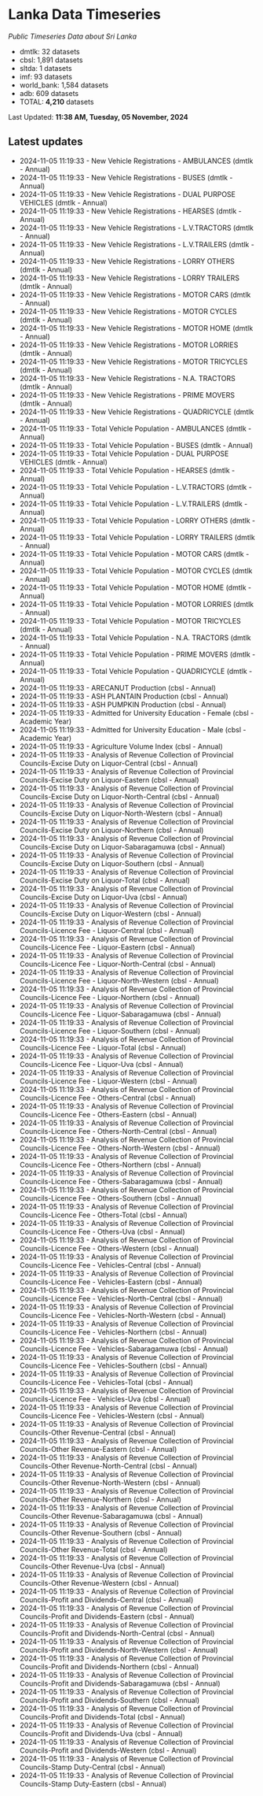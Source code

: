 # Lanka Data Timeseries
*Public Timeseries Data about Sri Lanka*

* dmtlk: 32 datasets
* cbsl: 1,891 datasets
* sltda: 1 datasets
* imf: 93 datasets
* world_bank: 1,584 datasets
* adb: 609 datasets
* TOTAL: **4,210** datasets

Last Updated: **11:38 AM, Tuesday, 05 November, 2024**

## Latest updates

* 2024-11-05 11:19:33 - New Vehicle Registrations - AMBULANCES (dmtlk - Annual)
* 2024-11-05 11:19:33 - New Vehicle Registrations - BUSES (dmtlk - Annual)
* 2024-11-05 11:19:33 - New Vehicle Registrations - DUAL PURPOSE VEHICLES (dmtlk - Annual)
* 2024-11-05 11:19:33 - New Vehicle Registrations - HEARSES (dmtlk - Annual)
* 2024-11-05 11:19:33 - New Vehicle Registrations - L.V.TRACTORS (dmtlk - Annual)
* 2024-11-05 11:19:33 - New Vehicle Registrations - L.V.TRAILERS (dmtlk - Annual)
* 2024-11-05 11:19:33 - New Vehicle Registrations - LORRY OTHERS (dmtlk - Annual)
* 2024-11-05 11:19:33 - New Vehicle Registrations - LORRY TRAILERS (dmtlk - Annual)
* 2024-11-05 11:19:33 - New Vehicle Registrations - MOTOR CARS (dmtlk - Annual)
* 2024-11-05 11:19:33 - New Vehicle Registrations - MOTOR CYCLES (dmtlk - Annual)
* 2024-11-05 11:19:33 - New Vehicle Registrations - MOTOR HOME (dmtlk - Annual)
* 2024-11-05 11:19:33 - New Vehicle Registrations - MOTOR LORRIES (dmtlk - Annual)
* 2024-11-05 11:19:33 - New Vehicle Registrations - MOTOR TRICYCLES (dmtlk - Annual)
* 2024-11-05 11:19:33 - New Vehicle Registrations - N.A. TRACTORS (dmtlk - Annual)
* 2024-11-05 11:19:33 - New Vehicle Registrations - PRIME MOVERS (dmtlk - Annual)
* 2024-11-05 11:19:33 - New Vehicle Registrations - QUADRICYCLE (dmtlk - Annual)
* 2024-11-05 11:19:33 - Total Vehicle Population - AMBULANCES (dmtlk - Annual)
* 2024-11-05 11:19:33 - Total Vehicle Population - BUSES (dmtlk - Annual)
* 2024-11-05 11:19:33 - Total Vehicle Population - DUAL PURPOSE VEHICLES (dmtlk - Annual)
* 2024-11-05 11:19:33 - Total Vehicle Population - HEARSES (dmtlk - Annual)
* 2024-11-05 11:19:33 - Total Vehicle Population - L.V.TRACTORS (dmtlk - Annual)
* 2024-11-05 11:19:33 - Total Vehicle Population - L.V.TRAILERS (dmtlk - Annual)
* 2024-11-05 11:19:33 - Total Vehicle Population - LORRY OTHERS (dmtlk - Annual)
* 2024-11-05 11:19:33 - Total Vehicle Population - LORRY TRAILERS (dmtlk - Annual)
* 2024-11-05 11:19:33 - Total Vehicle Population - MOTOR CARS (dmtlk - Annual)
* 2024-11-05 11:19:33 - Total Vehicle Population - MOTOR CYCLES (dmtlk - Annual)
* 2024-11-05 11:19:33 - Total Vehicle Population - MOTOR HOME (dmtlk - Annual)
* 2024-11-05 11:19:33 - Total Vehicle Population - MOTOR LORRIES (dmtlk - Annual)
* 2024-11-05 11:19:33 - Total Vehicle Population - MOTOR TRICYCLES (dmtlk - Annual)
* 2024-11-05 11:19:33 - Total Vehicle Population - N.A. TRACTORS (dmtlk - Annual)
* 2024-11-05 11:19:33 - Total Vehicle Population - PRIME MOVERS (dmtlk - Annual)
* 2024-11-05 11:19:33 - Total Vehicle Population - QUADRICYCLE (dmtlk - Annual)
* 2024-11-05 11:19:33 - ARECANUT Production (cbsl - Annual)
* 2024-11-05 11:19:33 - ASH PLANTAIN Production (cbsl - Annual)
* 2024-11-05 11:19:33 - ASH PUMPKIN Production (cbsl - Annual)
* 2024-11-05 11:19:33 - Admitted for University Education - Female (cbsl - Academic Year)
* 2024-11-05 11:19:33 - Admitted for University Education - Male (cbsl - Academic Year)
* 2024-11-05 11:19:33 - Agriculture Volume Index (cbsl - Annual)
* 2024-11-05 11:19:33 - Analysis of Revenue Collection of Provincial Councils-Excise Duty on Liquor-Central (cbsl - Annual)
* 2024-11-05 11:19:33 - Analysis of Revenue Collection of Provincial Councils-Excise Duty on Liquor-Eastern (cbsl - Annual)
* 2024-11-05 11:19:33 - Analysis of Revenue Collection of Provincial Councils-Excise Duty on Liquor-North-Central (cbsl - Annual)
* 2024-11-05 11:19:33 - Analysis of Revenue Collection of Provincial Councils-Excise Duty on Liquor-North-Western (cbsl - Annual)
* 2024-11-05 11:19:33 - Analysis of Revenue Collection of Provincial Councils-Excise Duty on Liquor-Northern (cbsl - Annual)
* 2024-11-05 11:19:33 - Analysis of Revenue Collection of Provincial Councils-Excise Duty on Liquor-Sabaragamuwa (cbsl - Annual)
* 2024-11-05 11:19:33 - Analysis of Revenue Collection of Provincial Councils-Excise Duty on Liquor-Southern (cbsl - Annual)
* 2024-11-05 11:19:33 - Analysis of Revenue Collection of Provincial Councils-Excise Duty on Liquor-Total (cbsl - Annual)
* 2024-11-05 11:19:33 - Analysis of Revenue Collection of Provincial Councils-Excise Duty on Liquor-Uva (cbsl - Annual)
* 2024-11-05 11:19:33 - Analysis of Revenue Collection of Provincial Councils-Excise Duty on Liquor-Western (cbsl - Annual)
* 2024-11-05 11:19:33 - Analysis of Revenue Collection of Provincial Councils-Licence Fee - Liquor-Central (cbsl - Annual)
* 2024-11-05 11:19:33 - Analysis of Revenue Collection of Provincial Councils-Licence Fee - Liquor-Eastern (cbsl - Annual)
* 2024-11-05 11:19:33 - Analysis of Revenue Collection of Provincial Councils-Licence Fee - Liquor-North-Central (cbsl - Annual)
* 2024-11-05 11:19:33 - Analysis of Revenue Collection of Provincial Councils-Licence Fee - Liquor-North-Western (cbsl - Annual)
* 2024-11-05 11:19:33 - Analysis of Revenue Collection of Provincial Councils-Licence Fee - Liquor-Northern (cbsl - Annual)
* 2024-11-05 11:19:33 - Analysis of Revenue Collection of Provincial Councils-Licence Fee - Liquor-Sabaragamuwa (cbsl - Annual)
* 2024-11-05 11:19:33 - Analysis of Revenue Collection of Provincial Councils-Licence Fee - Liquor-Southern (cbsl - Annual)
* 2024-11-05 11:19:33 - Analysis of Revenue Collection of Provincial Councils-Licence Fee - Liquor-Total (cbsl - Annual)
* 2024-11-05 11:19:33 - Analysis of Revenue Collection of Provincial Councils-Licence Fee - Liquor-Uva (cbsl - Annual)
* 2024-11-05 11:19:33 - Analysis of Revenue Collection of Provincial Councils-Licence Fee - Liquor-Western (cbsl - Annual)
* 2024-11-05 11:19:33 - Analysis of Revenue Collection of Provincial Councils-Licence Fee - Others-Central (cbsl - Annual)
* 2024-11-05 11:19:33 - Analysis of Revenue Collection of Provincial Councils-Licence Fee - Others-Eastern (cbsl - Annual)
* 2024-11-05 11:19:33 - Analysis of Revenue Collection of Provincial Councils-Licence Fee - Others-North-Central (cbsl - Annual)
* 2024-11-05 11:19:33 - Analysis of Revenue Collection of Provincial Councils-Licence Fee - Others-North-Western (cbsl - Annual)
* 2024-11-05 11:19:33 - Analysis of Revenue Collection of Provincial Councils-Licence Fee - Others-Northern (cbsl - Annual)
* 2024-11-05 11:19:33 - Analysis of Revenue Collection of Provincial Councils-Licence Fee - Others-Sabaragamuwa (cbsl - Annual)
* 2024-11-05 11:19:33 - Analysis of Revenue Collection of Provincial Councils-Licence Fee - Others-Southern (cbsl - Annual)
* 2024-11-05 11:19:33 - Analysis of Revenue Collection of Provincial Councils-Licence Fee - Others-Total (cbsl - Annual)
* 2024-11-05 11:19:33 - Analysis of Revenue Collection of Provincial Councils-Licence Fee - Others-Uva (cbsl - Annual)
* 2024-11-05 11:19:33 - Analysis of Revenue Collection of Provincial Councils-Licence Fee - Others-Western (cbsl - Annual)
* 2024-11-05 11:19:33 - Analysis of Revenue Collection of Provincial Councils-Licence Fee - Vehicles-Central (cbsl - Annual)
* 2024-11-05 11:19:33 - Analysis of Revenue Collection of Provincial Councils-Licence Fee - Vehicles-Eastern (cbsl - Annual)
* 2024-11-05 11:19:33 - Analysis of Revenue Collection of Provincial Councils-Licence Fee - Vehicles-North-Central (cbsl - Annual)
* 2024-11-05 11:19:33 - Analysis of Revenue Collection of Provincial Councils-Licence Fee - Vehicles-North-Western (cbsl - Annual)
* 2024-11-05 11:19:33 - Analysis of Revenue Collection of Provincial Councils-Licence Fee - Vehicles-Northern (cbsl - Annual)
* 2024-11-05 11:19:33 - Analysis of Revenue Collection of Provincial Councils-Licence Fee - Vehicles-Sabaragamuwa (cbsl - Annual)
* 2024-11-05 11:19:33 - Analysis of Revenue Collection of Provincial Councils-Licence Fee - Vehicles-Southern (cbsl - Annual)
* 2024-11-05 11:19:33 - Analysis of Revenue Collection of Provincial Councils-Licence Fee - Vehicles-Total (cbsl - Annual)
* 2024-11-05 11:19:33 - Analysis of Revenue Collection of Provincial Councils-Licence Fee - Vehicles-Uva (cbsl - Annual)
* 2024-11-05 11:19:33 - Analysis of Revenue Collection of Provincial Councils-Licence Fee - Vehicles-Western (cbsl - Annual)
* 2024-11-05 11:19:33 - Analysis of Revenue Collection of Provincial Councils-Other Revenue-Central (cbsl - Annual)
* 2024-11-05 11:19:33 - Analysis of Revenue Collection of Provincial Councils-Other Revenue-Eastern (cbsl - Annual)
* 2024-11-05 11:19:33 - Analysis of Revenue Collection of Provincial Councils-Other Revenue-North-Central (cbsl - Annual)
* 2024-11-05 11:19:33 - Analysis of Revenue Collection of Provincial Councils-Other Revenue-North-Western (cbsl - Annual)
* 2024-11-05 11:19:33 - Analysis of Revenue Collection of Provincial Councils-Other Revenue-Northern (cbsl - Annual)
* 2024-11-05 11:19:33 - Analysis of Revenue Collection of Provincial Councils-Other Revenue-Sabaragamuwa (cbsl - Annual)
* 2024-11-05 11:19:33 - Analysis of Revenue Collection of Provincial Councils-Other Revenue-Southern (cbsl - Annual)
* 2024-11-05 11:19:33 - Analysis of Revenue Collection of Provincial Councils-Other Revenue-Total (cbsl - Annual)
* 2024-11-05 11:19:33 - Analysis of Revenue Collection of Provincial Councils-Other Revenue-Uva (cbsl - Annual)
* 2024-11-05 11:19:33 - Analysis of Revenue Collection of Provincial Councils-Other Revenue-Western (cbsl - Annual)
* 2024-11-05 11:19:33 - Analysis of Revenue Collection of Provincial Councils-Profit and Dividends-Central (cbsl - Annual)
* 2024-11-05 11:19:33 - Analysis of Revenue Collection of Provincial Councils-Profit and Dividends-Eastern (cbsl - Annual)
* 2024-11-05 11:19:33 - Analysis of Revenue Collection of Provincial Councils-Profit and Dividends-North-Central (cbsl - Annual)
* 2024-11-05 11:19:33 - Analysis of Revenue Collection of Provincial Councils-Profit and Dividends-North-Western (cbsl - Annual)
* 2024-11-05 11:19:33 - Analysis of Revenue Collection of Provincial Councils-Profit and Dividends-Northern (cbsl - Annual)
* 2024-11-05 11:19:33 - Analysis of Revenue Collection of Provincial Councils-Profit and Dividends-Sabaragamuwa (cbsl - Annual)
* 2024-11-05 11:19:33 - Analysis of Revenue Collection of Provincial Councils-Profit and Dividends-Southern (cbsl - Annual)
* 2024-11-05 11:19:33 - Analysis of Revenue Collection of Provincial Councils-Profit and Dividends-Total (cbsl - Annual)
* 2024-11-05 11:19:33 - Analysis of Revenue Collection of Provincial Councils-Profit and Dividends-Uva (cbsl - Annual)
* 2024-11-05 11:19:33 - Analysis of Revenue Collection of Provincial Councils-Profit and Dividends-Western (cbsl - Annual)
* 2024-11-05 11:19:33 - Analysis of Revenue Collection of Provincial Councils-Stamp Duty-Central (cbsl - Annual)
* 2024-11-05 11:19:33 - Analysis of Revenue Collection of Provincial Councils-Stamp Duty-Eastern (cbsl - Annual)